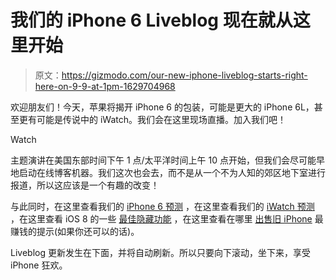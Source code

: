 # 我们的 iPhone 6 Liveblog 现在就从这里开始

> 原文：<https://gizmodo.com/our-new-iphone-liveblog-starts-right-here-on-9-9-at-1pm-1629704968>

欢迎朋友们！今天，苹果将揭开 iPhone 6 的包装，可能是更大的 iPhone 6L，甚至更有可能是传说中的 iWatch。我们会在这里现场直播。加入我们吧！

Watch

主题演讲在美国东部时间下午 1 点/太平洋时间上午 10 点开始，但我们会尽可能早地启动在线博客机器。我们这次也会去，而不是从一个不为人知的郊区地下室进行报道，所以这应该是一个有趣的改变！

与此同时，在这里查看我们的 [iPhone 6 预测](https://gizmodo.com/iphone-6-rumor-roundup-everything-we-think-we-know-1616961090) ，在这里查看我们的 [iWatch 预测](https://gizmodo.com/iwatch-rumor-roundup-everything-we-think-we-know-1627575612) ，在这里查看 iOS 8 的一些 [最佳隐藏功能](http://gizmodo.com/ios-8-the-best-hidden-features-that-apple-didnt-show-y-1586023628) ，在这里查看在哪里 [出售旧 iPhone](https://gizmodo.com/where-to-sell-your-old-iphone-for-the-most-money-1627158634) 最赚钱的提示(如果你还可以的话)。

Liveblog 更新发生在下面，并将自动刷新。所以只要向下滚动，坐下来，享受 iPhone 狂欢。
